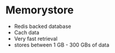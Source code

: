 # Memorystore
- Redis backed database
- Cach data 
- Very fast retrieval
- stores between 1 GB - 300 GBs of data